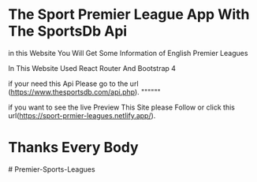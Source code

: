 

# The Sport Premier League App With The SportsDb Api

 in this Website You Will Get Some Information of English Premier Leagues

 In This Website Used React Router And Bootstrap 4 




if your need this Api Please go to the url (https://www.thesportsdb.com/api.php).
""""""

if you want to see the live Preview This Site please Follow or click this url(https://sport-prmier-leagues.netlify.app/).


# Thanks Every Body
#   P r e m i e r - S p o r t s - L e a g u e s  
 